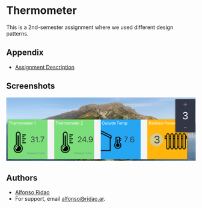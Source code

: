 
# Thermometer 


This is a 2nd-semester assignment where we used different design patterns.
## Appendix


- [Assignment Description](https://github.com/fonCki/Thermometer_v3.0/blob/933f42427c4c65643eff15c1a0c08b2e679c3639/extra/SDJ2-Assignment%201.docx)
## Screenshots

![App Screenshot](https://github.com/fonCki/Thermometer_v3.0/blob/933f42427c4c65643eff15c1a0c08b2e679c3639/extra/ScreenShot/ScreenShot.png)



## Authors

- [Alfonso Ridao](https://alfonso.ridao.ar)
- For support, email alfonso@ridao.ar.

